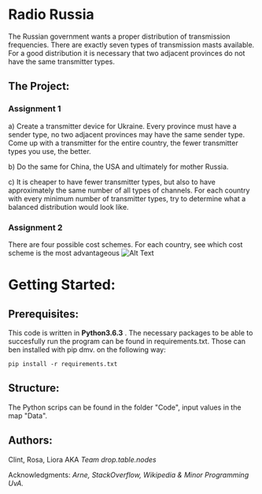 # Radio Russia
The Russian government wants a proper distribution of transmission frequencies. There are exactly seven types of transmission masts available. For a good distribution it is necessary that two adjacent provinces do not have the same transmitter types. 

## The Project:
### Assignment 1
a) Create a transmitter device for Ukraine. Every province must have a sender type, no two adjacent provinces may have the same sender type. Come up with a transmitter for the entire country, the fewer transmitter types you use, the better.

b) Do the same for China, the USA and ultimately for mother Russia. 

c) It is cheaper to have fewer transmitter types, but also to have approximately the same number of all types of channels. For each country with every minimum number of transmitter types, try to determine what a balanced distribution would look like.

### Assignment 2
There are four possible cost schemes. For each country, see which cost scheme is the most advantageous
![Alt Text](https://upload.wikimedia.org/wikipedia/commons/thumb/6/66/Bla_bla_Russia.svg/1280px-Bla_bla_Russia.svg.png)

# Getting Started:
## Prerequisites:
This code is written in **Python3.6.3** . The necessary packages to be able to succesfully run the program can be found in requirements.txt. Those can ben installed with pip dmv. on the following way:

`pip install -r requirements.txt `

## Structure:
The Python scrips can be found in the folder "Code", input values in the map "Data".

## Authors: 
Clint, Rosa, Liora
AKA *Team drop.table.nodes* 

Acknowledgments:
*Arne, 
StackOverflow, 
Wikipedia &
Minor Programming UvA.* 
